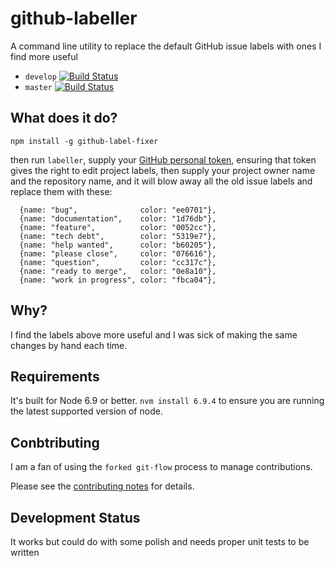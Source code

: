 # github-labeller

A command line utility to replace the default GitHub issue labels with ones I find more useful

* `develop` [![Build Status](https://travis-ci.org/davesag/github-label-fixer.svg?branch=develop)](https://travis-ci.org/davesag/github-label-fixer)
* `master` [![Build Status](https://travis-ci.org/davesag/github-label-fixer.svg?branch=master)](https://travis-ci.org/davesag/github-label-fixer)

## What does it do?

```
npm install -g github-label-fixer
```

then run `labeller`, supply your [GitHub personal token](https://help.github.com/articles/creating-an-access-token-for-command-line-use/), ensuring that token gives the right to edit project labels, then supply your project owner name and the repository name, and it will blow away all the old issue labels and replace them with these:

```
  {name: "bug",              color: "ee0701"},
  {name: "documentation",    color: "1d76db"},
  {name: "feature",          color: "0052cc"},
  {name: "tech debt",        color: "5319e7"},
  {name: "help wanted",      color: "b60205"},
  {name: "please close",     color: "076616"},
  {name: "question",         color: "cc317c"},
  {name: "ready to merge",   color: "0e8a10"},
  {name: "work in progress", color: "fbca04"},
```

## Why?

I find the labels above more useful and I was sick of making the same changes by hand each time.

## Requirements

It's built for Node 6.9 or better. `nvm install 6.9.4` to ensure you are running the latest supported version of node.

## Conbtributing

I am a fan of using the `forked git-flow` process to manage contributions.

Please see the [contributing notes](CONTRIBUTING.md) for details.

## Development Status

It works but could do with some polish and needs proper unit tests to be written

